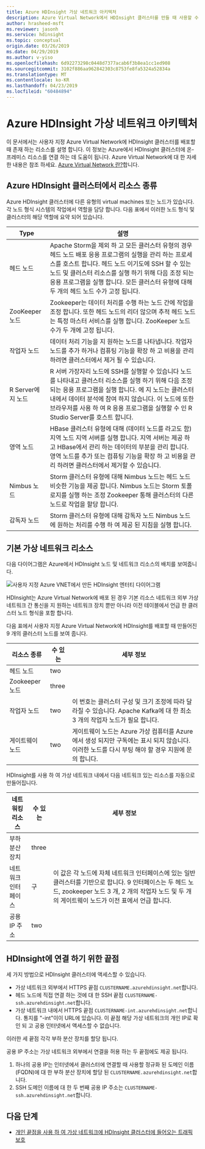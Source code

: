 ```yaml
---
title: Azure HDInsight 가상 네트워크 아키텍처
description: Azure Virtual Network에서 HDInsight 클러스터를 만들 때 사용할 수 있는 리소스에 알아봅니다.
author: hrasheed-msft
ms.reviewer: jasonh
ms.service: hdinsight
ms.topic: conceptual
origin.date: 03/26/2019
ms.date: 04/29/2019
ms.author: v-yiso
ms.openlocfilehash: 6d92273298c0448d7377acab6f3b8ea1cc1ed908
ms.sourcegitcommit: 3102f886aa962842303c8753fe8fa5324a52834a
ms.translationtype: MT
ms.contentlocale: ko-KR
ms.lasthandoff: 04/23/2019
ms.locfileid: "60484894"
---
```

# <a name="azure-hdinsight-virtual-network-architecture"></a>Azure HDInsight 가상 네트워크 아키텍처

이 문서에서는 사용자 지정 Azure Virtual Network에 HDInsight 클러스터를 배포할 때 존재 하는 리소스를 설명 합니다. 이 정보는 Azure에서 HDInsight 클러스터에 온-프레미스 리소스를 연결 하는 데 도움이 됩니다. Azure Virtual Network에 대 한 자세한 내용은 참조 하세요. [Azure Virtual Network 란?](../virtual-network/virtual-networks-overview.md)합니다.

## <a name="resource-types-in-azure-hdinsight-clusters"></a>Azure HDInsight 클러스터에서 리소스 종류

Azure HDInsight 클러스터에 다른 유형의 virtual machines 또는 노드가 있습니다. 각 노드 형식 시스템의 작업에서 역할을 담당 합니다. 다음 표에서 이러한 노드 형식 및 클러스터의 해당 역할에 요약 되어 있습니다.

| Type | 설명 |
| --- | --- |
| 헤드 노드 |  Apache Storm을 제외 하 고 모든 클러스터 유형의 경우 헤드 노드 배포 응용 프로그램의 실행을 관리 하는 프로세스를 호스트 합니다. 헤드 노드 이기도에 SSH 할 수 있는 노드 및 클러스터 리소스를 실행 하기 위해 다음 조정 되는 응용 프로그램을 실행 합니다. 모든 클러스터 유형에 대해 두 개의 헤드 노드 수가 고정 됩니다. |
| ZooKeeper 노드 | Zookeeper는 데이터 처리를 수행 하는 노드 간에 작업을 조정 합니다. 또한 헤드 노드의 리더 않으며 추적 헤드 노드는 특정 마스터 서비스를 실행 합니다. ZooKeeper 노드 수가 두 개에 고정 됩니다. |
| 작업자 노드 | 데이터 처리 기능을 지 원하는 노드를 나타냅니다. 작업자 노드를 추가 하거나 컴퓨팅 기능을 확장 하 고 비용을 관리 하려면 클러스터에서 제거 될 수 있습니다. |
| R Server에 지 노드 | R 서버 가장자리 노드에 SSH를 실행할 수 있습니다 노드를 나타내고 클러스터 리소스를 실행 하기 위해 다음 조정 되는 응용 프로그램을 실행 합니다. 에 지 노드는 클러스터 내에서 데이터 분석에 참여 하지 않습니다. 이 노드에 또한 브라우저를 사용 하 여 R 응용 프로그램을 실행할 수 인 R Studio Server를 호스트 합니다. |
| 영역 노드 | HBase 클러스터 유형에 대해 (데이터 노드를 라고도 함) 지역 노드 지역 서버를 실행 합니다. 지역 서버는 제공 하 고 HBase에서 관리 하는 데이터의 부분을 관리 합니다. 영역 노드를 추가 또는 컴퓨팅 기능을 확장 하 고 비용을 관리 하려면 클러스터에서 제거할 수 있습니다.|
| Nimbus 노드 | Storm 클러스터 유형에 대해 Nimbus 노드는 헤드 노드 비슷한 기능을 제공 합니다. Nimbus 노드는 Storm 토폴로지를 실행 하는 조정 Zookeeper 통해 클러스터의 다른 노드로 작업을 할당 합니다. |
| 감독자 노드 | Storm 클러스터 유형에 대해 감독자 노드 Nimbus 노드에 원하는 처리를 수행 하 여 제공 된 지침을 실행 합니다. |

## <a name="basic-virtual-network-resources"></a>기본 가상 네트워크 리소스

다음 다이어그램은 Azure에서 HDInsight 노드 및 네트워크 리소스의 배치를 보여줍니다.

![사용자 지정 Azure VNET에서 만든 HDInsight 엔터티 다이어그램](./media/hdinsight-virtual-network-architecture/vnet-diagram.png)

HDInsight는 Azure Virtual Network에 배포 된 경우 기본 리소스 네트워크 외부 가상 네트워크 간 통신을 지 원하는 네트워크 장치 뿐만 아니라 이전 테이블에서 언급 한 클러스터 노드 형식을 포함 합니다.

다음 표에서 사용자 지정 Azure Virtual Network에 HDInsight를 배포할 때 만들어진 9 개의 클러스터 노드를 보여 줍니다.

| 리소스 종류 | 수 있는 | 세부 정보 |
| --- | --- | --- |
|헤드 노드 | two |    |
|Zookeeper 노드 | three | |
|작업자 노드 | two | 이 번호는 클러스터 구성 및 크기 조정에 따라 달라질 수 있습니다. Apache Kafka에 대 한 최소 3 개의 작업자 노드가 필요 합니다.  |
|게이트웨이 노드 | two | 게이트웨이 노드는 Azure 가상 컴퓨터를 Azure에서 생성 되지만 구독에는 표시 되지 않습니다. 이러한 노드를 다시 부팅 해야 할 경우 지원에 문의 합니다. |

HDInsight를 사용 하 여 가상 네트워크 내에서 다음 네트워크 있는 리소스를 자동으로 만들어집니다.

| 네트워킹 리소스 | 수 있는 | 세부 정보 |
| --- | --- | --- |
|부하 분산 장치 | three | |
|네트워크 인터페이스 | 구 | 이 값은 각 노드에 자체 네트워크 인터페이스에 있는 일반 클러스터를 기반으로 합니다. 9 인터페이스는 두 헤드 노드, zookeeper 노드 3 개, 2 개의 작업자 노드 및 두 개의 게이트웨이 노드가 이전 표에서 언급 합니다. |
|공용 IP 주소 | two |    |

## <a name="endpoints-for-connecting-to-hdinsight"></a>HDInsight에 연결 하기 위한 끝점

세 가지 방법으로 HDInsight 클러스터에 액세스할 수 있습니다.

- 가상 네트워크 외부에서 HTTPS 끝점 `CLUSTERNAME.azurehdinsight.net`합니다.
- 헤드 노드에 직접 연결 하는 것에 대 한 SSH 끝점 `CLUSTERNAME-ssh.azurehdinsight.net`합니다.
- 가상 네트워크 내에서 HTTPS 끝점 `CLUSTERNAME-int.azurehdinsight.net`합니다. 통지를 "-int"이이 URL에 있습니다. 이 끝점 해당 가상 네트워크의 개인 IP로 확인 되 고 공용 인터넷에서 액세스할 수 없습니다.

이러한 세 끝점 각각 부하 분산 장치를 할당 됩니다.

공용 IP 주소는 가상 네트워크 외부에서 연결을 허용 하는 두 끝점에도 제공 됩니다.

1. 하나의 공용 IP는 인터넷에서 클러스터에 연결할 때 사용할 정규화 된 도메인 이름 (FQDN)에 대 한 부하 분산 장치에 할당 된 `CLUSTERNAME.azurehdinsight.net`합니다.
1. SSH 도메인 이름에 대 한 두 번째 공용 IP 주소는 `CLUSTERNAME-ssh.azurehdinsight.net`합니다.

## <a name="next-steps"></a>다음 단계

* [개인 끝점을 사용 하 여 가상 네트워크에 HDInsight 클러스터에 들어오는 트래픽 보호](https://azure.microsoft.com/blog/secure-incoming-traffic-to-hdinsight-clusters-in-a-vnet-with-private-endpoint/)
